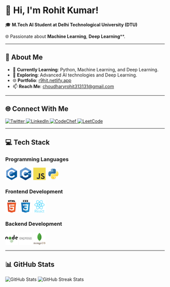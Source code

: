 # 👋 Hi, I'm Rohit Kumar!  
🎓 **M.Tech AI Student at Delhi Technological University (DTU)**  

🌐 Passionate about **Machine Learning**, **Deep Learning****.  

---

## 🚀 About Me  
- 🔭 **Currently Learning**: Python, Machine Learning, and Deep Learning.  
- 🌱 **Exploring**: Advanced AI technologies and Deep Learning.  
- 🌐 **Portfolio**: [r9hit.netlify.app](https://r9hit.netlify.app/)  
- 📫 **Reach Me**: choudharyrohit313131@gmail.com  

---

## 🌐 Connect With Me  
<p align="left">
  <a href="https://twitter.com/_r9hit" target="_blank">
    <img src="https://img.shields.io/badge/Twitter-1DA1F2?style=for-the-badge&logo=twitter&logoColor=white" alt="Twitter">
  </a>
  <a href="https://linkedin.com/in/r9hit" target="_blank">
    <img src="https://img.shields.io/badge/LinkedIn-0077B5?style=for-the-badge&logo=linkedin&logoColor=white" alt="LinkedIn">
  </a>
  <a href="https://www.codechef.com/users/r9hit" target="_blank">
    <img src="https://img.shields.io/badge/CodeChef-5B4638?style=for-the-badge&logo=codechef&logoColor=white" alt="CodeChef">
  </a>
  <a href="https://leetcode.com/r9hit" target="_blank">
    <img src="https://img.shields.io/badge/LeetCode-FFA116?style=for-the-badge&logo=leetcode&logoColor=white" alt="LeetCode">
  </a>
</p>

---

## 💻 Tech Stack  
### **Programming Languages**  
<p align="left">
  <img src="https://raw.githubusercontent.com/devicons/devicon/master/icons/c/c-original.svg" alt="C" width="40" height="40"/>  
  <img src="https://raw.githubusercontent.com/devicons/devicon/master/icons/cplusplus/cplusplus-original.svg" alt="C++" width="40" height="40"/>  
  <img src="https://raw.githubusercontent.com/devicons/devicon/master/icons/javascript/javascript-original.svg" alt="JavaScript" width="40" height="40"/>  
  <img src="https://raw.githubusercontent.com/devicons/devicon/master/icons/python/python-original.svg" alt="Python" width="40" height="40"/>
</p>  

### **Frontend Development**  
<p align="left">
  <img src="https://raw.githubusercontent.com/devicons/devicon/master/icons/html5/html5-original-wordmark.svg" alt="HTML" width="40" height="40"/>  
  <img src="https://raw.githubusercontent.com/devicons/devicon/master/icons/css3/css3-original-wordmark.svg" alt="CSS" width="40" height="40"/>  
  <img src="https://raw.githubusercontent.com/devicons/devicon/master/icons/react/react-original-wordmark.svg" alt="React" width="40" height="40"/>  
</p>  

### **Backend Development**  
<p align="left">
  <img src="https://raw.githubusercontent.com/devicons/devicon/master/icons/nodejs/nodejs-original-wordmark.svg" alt="Node.js" width="40" height="40"/>  
  <img src="https://raw.githubusercontent.com/devicons/devicon/master/icons/express/express-original-wordmark.svg" alt="Express.js" width="40" height="40"/>  
  <img src="https://raw.githubusercontent.com/devicons/devicon/master/icons/mongodb/mongodb-original-wordmark.svg" alt="MongoDB" width="40" height="40"/>  
</p>  

---

## 📊 GitHub Stats  
<p align="left">
  <img src="https://github-readme-stats.vercel.app/api?username=r9hit&show_icons=true&theme=radical" alt="GitHub Stats" width="48%" />
  <img src="https://github-readme-streak-stats.herokuapp.com/?user=r9hit&theme=radical" alt="GitHub Streak Stats" width="48%" />
</p>  

